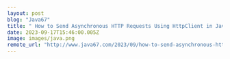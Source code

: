 ```yaml
---
layout: post
blog: "Java67"
title: " How to Send Asynchronous HTTP Requests Using HttpClient in Java? Example"
date: 2023-09-17T15:46:00.005Z
image: images/java.png
remote_url: "http://www.java67.com/2023/09/how-to-send-asynchronous-http-requests.html"
---
```

